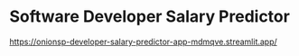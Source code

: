 # Software Developer Salary Predictor
https://onionsp-developer-salary-predictor-app-mdmqve.streamlit.app/
